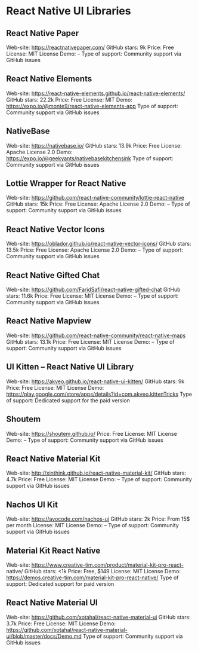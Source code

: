 # React Native UI Libraries

## React Native Paper
Web-site: https://reactnativepaper.com/
GitHub stars: 9k
Price: Free
License: MIT License
Demo: –
Type of support: Community support via GitHub issues

## React Native Elements
Web-site: https://react-native-elements.github.io/react-native-elements/
GitHub stars: 22.2k
Price: Free
License: MIT
Demo: https://expo.io/@monte9/react-native-elements-app
Type of support: Community support via GitHub issues

## NativeBase
Web-site: https://nativebase.io/
GitHub stars: 13.9k
Price: Free
License: Apache License 2.0
Demo: https://expo.io/@geekyants/nativebasekitchensink
Type of support: Community support via GitHub issues

## Lottie Wrapper for React Native
Web-site: https://github.com/react-native-community/lottie-react-native
GitHub stars: 15k
Price: Free
License: Apache License 2.0
Demo: –
Type of support: Community support via GitHub issues

## React Native Vector Icons
Web-site: https://oblador.github.io/react-native-vector-icons/
GitHub stars: 13.5k
Price: Free
License: Apache License 2.0
Demo: –
Type of support: Community support via GitHub issues

## React Native Gifted Chat
Web-site: https://github.com/FaridSafi/react-native-gifted-chat
GitHub stars: 11.6k
Price: Free
License: MIT License
Demo: –
Type of support: Community support via GitHub issues

## React Native Mapview
Web-site: https://github.com/react-native-community/react-native-maps
GitHub stars: 13.1k
Price: Free
License: MIT License
Demo: –
Type of support: Community support via GitHub issues

## UI Kitten – React Native UI Library 
Web-site: https://akveo.github.io/react-native-ui-kitten/
GitHub stars: 9k
Price: Free
License: MIT License
Demo: https://play.google.com/store/apps/details?id=com.akveo.kittenTricks
Type of support: Dedicated support for the paid version

## Shoutem
Web-site: https://shoutem.github.io/
Price: Free
License: MIT License
Demo: –
Type of support: Community support via GitHub issues

## React Native Material Kit
Web-site: http://xinthink.github.io/react-native-material-kit/
GitHub stars: 4.7k
Price: Free
License: MIT License
Demo: –
Type of support: Community support via GitHub issues

## Nachos UI Kit
Web-site: https://avocode.com/nachos-ui
GitHub stars: 2k
Price: From 15$ per month
License: MIT License
Demo: –
Type of support: Community support via GitHub issues

## Material Kit React Native
Web-site: https://www.creative-tim.com/product/material-kit-pro-react-
native/
GitHub stars: <1k
Price: Free, $149
License: MIT License
Demo: https://demos.creative-tim.com/material-kit-pro-react-native/
Type of support: Dedicated support for paid version

## React Native Material UI
Web-site: https://github.com/xotahal/react-native-material-ui
GitHub stars: 3.7k
Price: Free
License: MIT License
Demo: https://github.com/xotahal/react-native-material-ui/blob/master/docs/Demo.md
Type of support: Community support via GitHub issues

